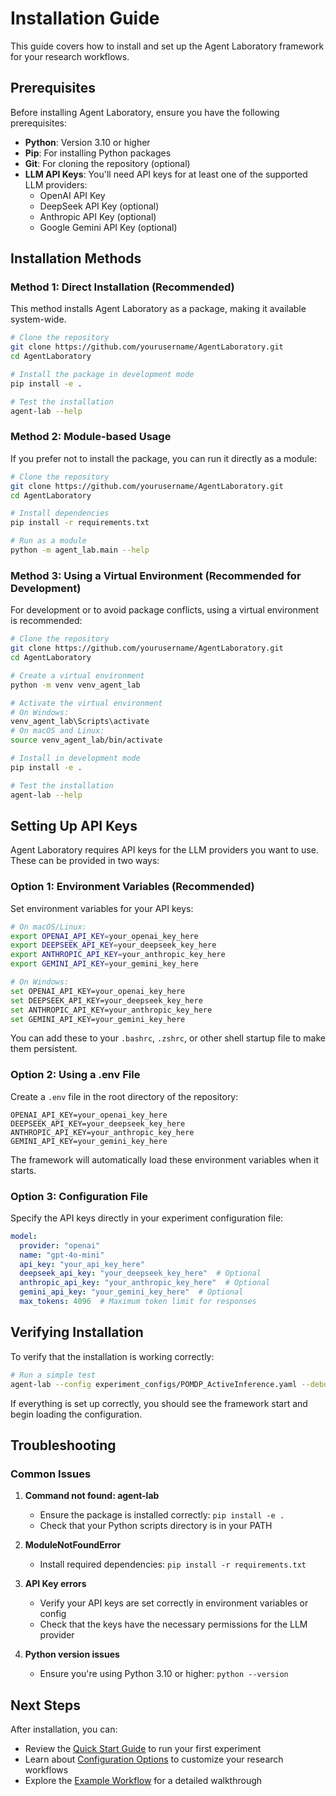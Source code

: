 # Installation Guide

This guide covers how to install and set up the Agent Laboratory framework for your research workflows.

## Prerequisites

Before installing Agent Laboratory, ensure you have the following prerequisites:

- **Python**: Version 3.10 or higher
- **Pip**: For installing Python packages
- **Git**: For cloning the repository (optional)
- **LLM API Keys**: You'll need API keys for at least one of the supported LLM providers:
  - OpenAI API Key
  - DeepSeek API Key (optional)
  - Anthropic API Key (optional)
  - Google Gemini API Key (optional)

## Installation Methods

### Method 1: Direct Installation (Recommended)

This method installs Agent Laboratory as a package, making it available system-wide.

```bash
# Clone the repository
git clone https://github.com/yourusername/AgentLaboratory.git
cd AgentLaboratory

# Install the package in development mode
pip install -e .

# Test the installation
agent-lab --help
```

### Method 2: Module-based Usage

If you prefer not to install the package, you can run it directly as a module:

```bash
# Clone the repository
git clone https://github.com/yourusername/AgentLaboratory.git
cd AgentLaboratory

# Install dependencies
pip install -r requirements.txt

# Run as a module
python -m agent_lab.main --help
```

### Method 3: Using a Virtual Environment (Recommended for Development)

For development or to avoid package conflicts, using a virtual environment is recommended:

```bash
# Clone the repository
git clone https://github.com/yourusername/AgentLaboratory.git
cd AgentLaboratory

# Create a virtual environment
python -m venv venv_agent_lab

# Activate the virtual environment
# On Windows:
venv_agent_lab\Scripts\activate
# On macOS and Linux:
source venv_agent_lab/bin/activate

# Install in development mode
pip install -e .

# Test the installation
agent-lab --help
```

## Setting Up API Keys

Agent Laboratory requires API keys for the LLM providers you want to use. These can be provided in two ways:

### Option 1: Environment Variables (Recommended)

Set environment variables for your API keys:

```bash
# On macOS/Linux:
export OPENAI_API_KEY=your_openai_key_here
export DEEPSEEK_API_KEY=your_deepseek_key_here
export ANTHROPIC_API_KEY=your_anthropic_key_here
export GEMINI_API_KEY=your_gemini_key_here

# On Windows:
set OPENAI_API_KEY=your_openai_key_here
set DEEPSEEK_API_KEY=your_deepseek_key_here
set ANTHROPIC_API_KEY=your_anthropic_key_here
set GEMINI_API_KEY=your_gemini_key_here
```

You can add these to your `.bashrc`, `.zshrc`, or other shell startup file to make them persistent.

### Option 2: Using a .env File

Create a `.env` file in the root directory of the repository:

```
OPENAI_API_KEY=your_openai_key_here
DEEPSEEK_API_KEY=your_deepseek_key_here
ANTHROPIC_API_KEY=your_anthropic_key_here
GEMINI_API_KEY=your_gemini_key_here
```

The framework will automatically load these environment variables when it starts.

### Option 3: Configuration File

Specify the API keys directly in your experiment configuration file:

```yaml
model:
  provider: "openai"
  name: "gpt-4o-mini"
  api_key: "your_api_key_here"
  deepseek_api_key: "your_deepseek_key_here"  # Optional
  anthropic_api_key: "your_anthropic_key_here"  # Optional
  gemini_api_key: "your_gemini_key_here"  # Optional
  max_tokens: 4096  # Maximum token limit for responses
```

## Verifying Installation

To verify that the installation is working correctly:

```bash
# Run a simple test
agent-lab --config experiment_configs/POMDP_ActiveInference.yaml --debug
```

If everything is set up correctly, you should see the framework start and begin loading the configuration.

## Troubleshooting

### Common Issues

1. **Command not found: agent-lab**
   - Ensure the package is installed correctly: `pip install -e .`
   - Check that your Python scripts directory is in your PATH

2. **ModuleNotFoundError**
   - Install required dependencies: `pip install -r requirements.txt`

3. **API Key errors**
   - Verify your API keys are set correctly in environment variables or config
   - Check that the keys have the necessary permissions for the LLM provider

4. **Python version issues**
   - Ensure you're using Python 3.10 or higher: `python --version`

## Next Steps

After installation, you can:

- Review the [Quick Start Guide](./quickstart.md) to run your first experiment
- Learn about [Configuration Options](./configuration.md) to customize your research workflows
- Explore the [Example Workflow](./example_workflow.md) for a detailed walkthrough 